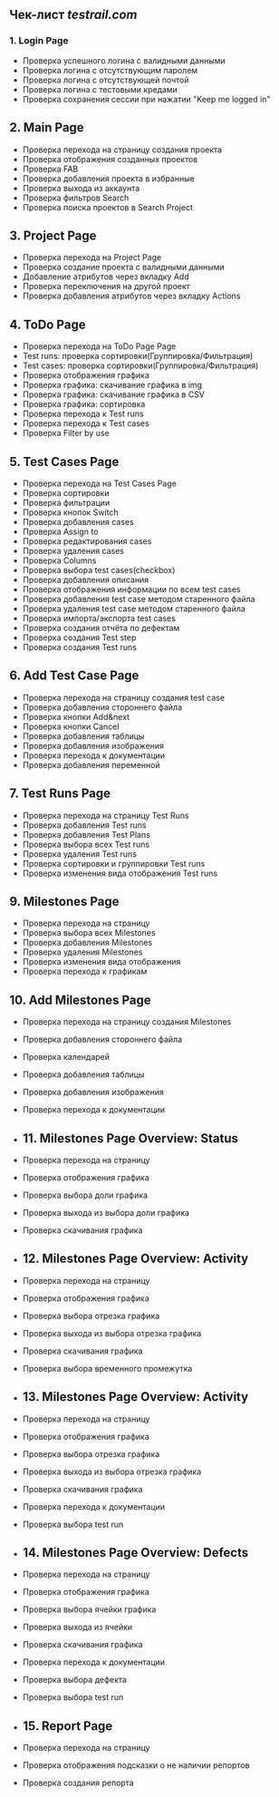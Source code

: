## Чек-лист *testrail.com*

### 1. **Login Page**
- Проверка успешного логина с валидными данными
- Проверка логина с отсутствующим паролем
- Проверка логина с отсутствующей почтой
- Проверка логина с тестовыми кредами
- Проверка сохранения сессии при нажатии "Keep me logged in"

## 2. **Main Page**
- Проверка перехода на страницу создания проекта
- Проверка отображения созданных проектов
- Проверка FAB
- Проверка добавления проекта в избранные
- Проверка выхода из аккаунта
- Проверка фильтров Search
- Проверка поиска проектов в Search Project

## 3. **Project Page**
- Проверка перехода на Project Page
- Проверка создание проекта с валидными данными
- Добавление атрибутов через вкладку Add
- Проверка переключения на другой проект
- Проверка добавления атрибутов через вкладку Actions

## 4. **ToDo Page**
- Проверка перехода на ToDo Page Page
- Test runs: проверка сортировки(Группировка/Фильтрация)
- Test cases: проверка сортировки(Группировка/Фильтрация)
- Проверка отображения графика
- Проверка графика: скачивание графика в img
- Проверка графика: скачивание графика в CSV
- Проверка графика: сортировка
- Проверка перехода к Test runs
- Проверка перехода к Test cases
- Проверка Filter by use

## 5. **Test Cases Page**
- Проверка перехода на Test Cases Page
- Проверка сортировки
- Проверка фильтрации
- Проверка кнопок Switch
- Проверка добавления cases
- Проверка Assign to
- Проверка редактирования cases
- Проверка удаления cases
- Проверка Columns
- Проверка выбора test cases(checkbox)
- Проверка добавления описания
- Проверка отображения информации по всем test cases
- Проверка добавления test case методом старенного файла
- Проверка удаления test case методом старенного файла
- Проверка импорта/экспорта test cases
- Проверка создания отчёта по дефектам 
- Проверка создания Test step 
- Проверка создания Test runs

## 6. **Add Test Case Page**
- Проверка перехода на страницу создания test case
- Проверка добавления стороннего файла
- Проверка кнопки Add&next
- Проверка кнопки Cancel
- Проверка добавления таблицы
- Проверка добавления изображения
- Проверка перехода к документации
- Проверка добавления переменной

## 7. **Test Runs Page**
- Проверка перехода на страницу Test Runs
- Проверка добавления Test runs
- Проверка добавления Test Plans
- Проверка выбора всех Test runs
- Проверка удаления Test runs
- Проверка сортировки и группировки Test runs
- Проверка изменения вида отображения Test runs

## 9. **Milestones Page**
- Проверка перехода на страницу
- Проверка выбора всех Milestones
- Проверка добавления Milestones
- Проверка удаления Milestones
- Проверка изменения вида отображения
- Проверка перехода к графикам

## 10. **Add Milestones Page**
- Проверка перехода на страницу создания Milestones
- Проверка добавления стороннего файла
- Проверка календарей 
- Проверка добавления таблицы
- Проверка добавления изображения
- Проверка перехода к документации
- ## 11. **Milestones Page Overview: Status**
- Проверка перехода на страницу 
- Проверка отображения графика
- Проверка выбора доли графика
- Проверка выхода из выбора доли графика
- Проверка скачивания графика

- ## 12. **Milestones Page Overview: Activity**
- Проверка перехода на страницу
- Проверка отображения графика
- Проверка выбора отрезка графика
- Проверка выхода из выбора отрезка графика
- Проверка скачивания графика
- Проверка выбора временного промежутка

- ## 13. **Milestones Page Overview: Activity**
- Проверка перехода на страницу
- Проверка отображения графика
- Проверка выбора отрезка графика
- Проверка выхода из выбора отрезка графика
- Проверка скачивания графика
- Проверка перехода к документации
- Проверка выбора test run

- ## 14. **Milestones Page Overview: Defects**
- Проверка перехода на страницу
- Проверка отображения графика
- Проверка выбора ячейки графика
- Проверка выхода из ячейки
- Проверка скачивания графика
- Проверка перехода к документации
- Проверка выбора дефекта
- Проверка выбора test run

- ## 15. **Report Page**
- Проверка перехода на страницу 
- Проверка отображения подсказки о не наличии репортов
- Проверка создания репорта
